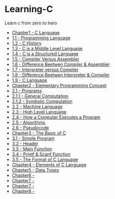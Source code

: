 # Learning-C
Learn c from zero to hero

<ul>
<li><a href="https://github.com/PUSRISTEK/Learning-C/blob/master/Chapter1%20-%20C%20Language.md">Chapter1 - C Language</a></li>
<li><a href="#">1.1 - Programming Language</a></li>
<li><a href="#">1.2 - C History</a></li>
<li><a href="#">1.3 - C is a Middle Level Language</a></li>
<li><a href="#">1.4 - C is a Structured Language</a></li>
<li><a href="#">1.5 - Compiler Versus Assembler</a></li>
<li><a href="#">1.6 - Difference Beetwen Compiler & Assembler</a></li>
<li><a href="#">1.7 - Interpreter versus Compiler</a></li>
<li><a href="#">1.8 - Difference Beetwen Interpreter & Compiler</a></li>
<li><a href="#">1.9 - C Language</a></li>

<li><a href="https://github.com/PUSRISTEK/Learning-C/blob/master/Chapter2%20-%20Elementary%20Programming%20Concept.md">Chapter2 - Elementary Programming Concept</a></li>
<li><a href="#">2.1 - Programs</a></li>
<li><a href="#">2.1.1 - General Computation</a></li>
<li><a href="#">2.1.2 - Symbolic Computation</a></li>
<li><a href="#">2.2 - Machine Language</a></li>
<li><a href="#">2.3 - High Level Language</a></li>
<li><a href="#">2.4 - How a Computer Executes a Program</a></li>
<li><a href="#">2.5 - Algorithms</a></li>
<li><a href="#">2.6 - Pseudocode</a></li>

<li><a href="https://github.com/PUSRISTEK/Learning-C/blob/master/Chapter3%20-%20The%20Basic%20of%20C.md">Chapter3 - The Basic of C</a></li>
<li><a href="#">3.1 - Simple Program</a></li>
<li><a href="#">3.2 - Header</a></li>
<li><a href="#">3.3 - Main Function</a></li>
<li><a href="#">3.4 - Printf & Scanf Function</a></li>
<li><a href="#">3.5 - The Format of C Language</a></li>
<li><a href="https://github.com/PUSRISTEK/Learning-C/blob/master/Chapter4%20-%20Play%20with%20C.md">Chapter4 - Elements of C Language</a></li>
<li><a href="https://github.com/PUSRISTEK/Learning-C/blob/master/Chapter5%20-%20Data%20Types.md">Chapter5 - Data Types</a></li>
<li><a href="">Chapter6 - </a></li>
<li><a href="">Chapter7 - </a></li>
<li><a href="">Chapter7 - </a></li>
<li><a href="">Chapter8 - </a></li>
</ul>
